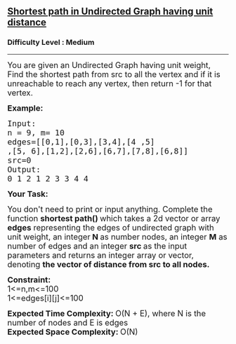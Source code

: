 <h2><a href="https://practice.geeksforgeeks.org/problems/shortest-path-in-undirected-graph-having-unit-distance/1">Shortest path in Undirected Graph having unit distance</a></h2><h3>Difficulty Level : Medium</h3><hr><div class="problems_problem_content__Xm_eO"><p><span style="font-size: 18px;">You are given an Undirected Graph having unit weight, Find the shortest path from src to all the vertex and if it is unreachable to reach any vertex, then return -1 for that vertex.</span></p>
<p><span style="font-size: 18px;"><strong>Example:</strong></span></p>
<pre><span style="font-size: 18px;">Input:
n = 9, m= 10
edges=[[0,1],[0,3],[3,4],[4 ,5]
,[5, 6],[1,2],[2,6],[6,7],[7,8],[6,8]] 
src=0
Output:
0 1 2 1 2 3 3 4 4</span>
</pre>
<p><span style="font-size: 18px;"><strong>Your Task:</strong></span></p>
<p><span style="font-size: 18px;">You don't need to print or input anything. Complete the function <strong>shortest path()&nbsp;</strong>which takes a 2d vector or array <strong>edges</strong> representing the edges of undirected graph with unit weight, an&nbsp;integer<strong> N </strong>as number nodes, an integer <strong>M</strong> as number of edges&nbsp;and an integer <strong>src&nbsp;</strong>as the input parameters and returns an integer array or vector, denoting&nbsp;<strong>the vector of distance from src to all nodes.</strong></span></p>
<p><span style="font-size: 18px;"><strong>Constraint:</strong><br>1&lt;=n,m&lt;=100<br>1&lt;=edges[i][j]&lt;=100</span></p>
<p><span style="font-size: 18px;"><strong>Expected Time Complexity: </strong>O(N + E), where N is the number of nodes and E is edges</span><br><span style="font-size: 18px;"><strong>Expected Space Complexity: </strong>O(N)</span></p></div>
